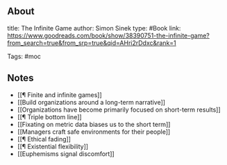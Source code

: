 ## About
title: The Infinite Game
author: Simon Sinek
type: #Book 
link: https://www.goodreads.com/book/show/38390751-the-infinite-game?from_search=true&from_srp=true&qid=AHri2rDdxc&rank=1

Tags: #moc 

## Notes
- [[¶ Finite and infinite games]]
- [[Build organizations around a long-term narrative]]
- [[Organizations have become primarily focused on short-term results]]
- [[¶ Triple bottom line]]
- [[Fixating on metric data biases us to the short term]]
- [[Managers craft safe environments for their people]]
- [[¶ Ethical fading]]
- [[¶ Existential flexibility]]
- [[Euphemisms signal discomfort]]


